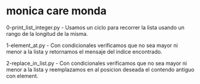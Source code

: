  # monica care monda
 0-print_list_integer.py - Usamos un ciclo para recorrer la lista usando un rango de la longitud de la misma.

 1-element_at.py - Con condicionales verificamos que no sea mayor ni menor a la lista y retornamos el mensaje del indice encontrado.

 2-replace_in_list.py - Con condicionales verificamos que no sea mayor ni menor a la lista y reemplazamos en al posicion deseada el contendo antiguo con element.

 